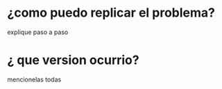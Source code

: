 # ¿como puedo replicar el problema?
explique paso a paso 

# ¿ que version ocurrio?
mencionelas todas 
